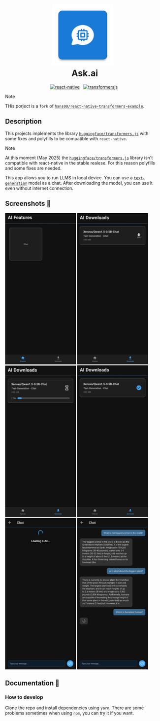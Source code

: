 <h1 align="center">
  <img src="./android/app//src/main/res/mipmap-xxxhdpi/ic_launcher.webp" alt="ask-ai" width="200">
  <br>
  Ask.ai
</h1>

<p align="center">
  <a href="https://reactnative.dev/"><img src="https://img.shields.io/badge/Built_using-React_Native-blue.svg" alt="react-native"></a>
  <a href="https://huggingface.co/docs/transformers.js/index"><img src="https://img.shields.io/badge/Using-TransformersJS-yellow.svg" alt="transformersjs"></a>
</p>

> [!NOTE]
> THis porject is a `fork` of [`hans00/react-native-transformers-example`](https://github.com/hans00/react-native-transformers-example).

## Description

This projects implements the library [`huggingface/transformers.js`](https://github.com/huggingface/transformers.js) with some fixes and polyfills to be compatible with `react-native`.

> [!NOTE]
> At this moment (May 2025) the [`huggingface/transformers.js`](https://github.com/huggingface/transformers.js) library isn't compatible with react-native in the stable realese. For this reason polyfills and some fixes are needed.

This app allows you to run LLMS in local device. You can use a [`text-generation`](https://huggingface.co/tasks/text-generation) model as a chat. After downloading the model, you can use it even without internet connection.

## Screenshots 📲

<img src="./docs/screenshots/home.jpg" width="230">
<img src="./docs/screenshots/download.jpg" width="230">
<img src="./docs/screenshots/downloading.jpg" width="230">
<img src="./docs/screenshots/downloaded.jpg" width="230">
<img src="./docs/screenshots/loading-llm.jpg" width="230">
<img src="./docs/screenshots/chat.jpg" width="230">

## Documentation 📕

### How to develop

Clone the repo and install dependencies using `yarn`. There are some problems sometimes when using `npm`, you can try it if you want.
